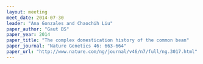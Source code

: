 ```yaml
---
layout: meeting
meet_date: 2014-07-30
leader: "Ana Gonzales and Chaochih Liu"
paper_author: "Gaut BS"
paper_year: 2014
paper_title: "The complex domestication history of the common bean"
paper_journal: "Nature Genetics 46: 663-664"
paper_url: "http://www.nature.com/ng/journal/v46/n7/full/ng.3017.html"
---
```

